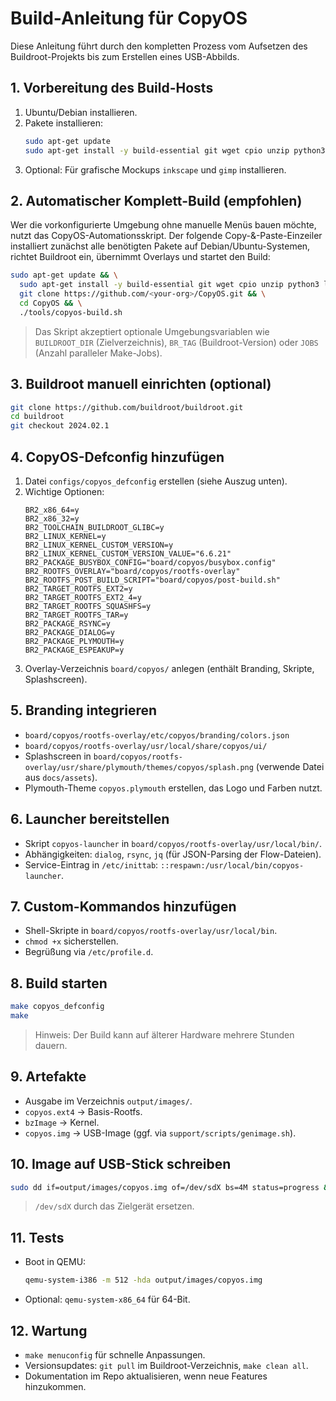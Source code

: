 # Build-Anleitung für CopyOS

Diese Anleitung führt durch den kompletten Prozess vom Aufsetzen des Buildroot-Projekts bis zum Erstellen eines USB-Abbilds.

## 1. Vorbereitung des Build-Hosts
1. Ubuntu/Debian installieren.
2. Pakete installieren:
   ```bash
   sudo apt-get update
   sudo apt-get install -y build-essential git wget cpio unzip python3 libncurses5-dev rsync bc
   ```
3. Optional: Für grafische Mockups `inkscape` und `gimp` installieren.

## 2. Automatischer Komplett-Build (empfohlen)
Wer die vorkonfigurierte Umgebung ohne manuelle Menüs bauen möchte, nutzt das CopyOS-Automationsskript. Der folgende Copy-&-Paste-Einzeiler installiert zunächst alle benötigten Pakete auf Debian/Ubuntu-Systemen, richtet Buildroot ein, übernimmt Overlays und startet den Build:

```bash
sudo apt-get update && \
  sudo apt-get install -y build-essential git wget cpio unzip python3 libncurses5-dev rsync bc && \
  git clone https://github.com/<your-org>/CopyOS.git && \
  cd CopyOS && \
  ./tools/copyos-build.sh
```

> Das Skript akzeptiert optionale Umgebungsvariablen wie `BUILDROOT_DIR` (Zielverzeichnis), `BR_TAG` (Buildroot-Version) oder `JOBS` (Anzahl paralleler Make-Jobs).

## 3. Buildroot manuell einrichten (optional)
```bash
git clone https://github.com/buildroot/buildroot.git
cd buildroot
git checkout 2024.02.1
```

## 4. CopyOS-Defconfig hinzufügen
1. Datei `configs/copyos_defconfig` erstellen (siehe Auszug unten).
2. Wichtige Optionen:
   ```make
   BR2_x86_64=y
   BR2_x86_32=y
   BR2_TOOLCHAIN_BUILDROOT_GLIBC=y
   BR2_LINUX_KERNEL=y
   BR2_LINUX_KERNEL_CUSTOM_VERSION=y
   BR2_LINUX_KERNEL_CUSTOM_VERSION_VALUE="6.6.21"
   BR2_PACKAGE_BUSYBOX_CONFIG="board/copyos/busybox.config"
   BR2_ROOTFS_OVERLAY="board/copyos/rootfs-overlay"
   BR2_ROOTFS_POST_BUILD_SCRIPT="board/copyos/post-build.sh"
   BR2_TARGET_ROOTFS_EXT2=y
   BR2_TARGET_ROOTFS_EXT2_4=y
   BR2_TARGET_ROOTFS_SQUASHFS=y
   BR2_TARGET_ROOTFS_TAR=y
   BR2_PACKAGE_RSYNC=y
   BR2_PACKAGE_DIALOG=y
   BR2_PACKAGE_PLYMOUTH=y
   BR2_PACKAGE_ESPEAKUP=y
   ```
3. Overlay-Verzeichnis `board/copyos/` anlegen (enthält Branding, Skripte, Splashscreen).

## 5. Branding integrieren
- `board/copyos/rootfs-overlay/etc/copyos/branding/colors.json`
- `board/copyos/rootfs-overlay/usr/local/share/copyos/ui/`
- Splashscreen in `board/copyos/rootfs-overlay/usr/share/plymouth/themes/copyos/splash.png` (verwende Datei aus `docs/assets`).
- Plymouth-Theme `copyos.plymouth` erstellen, das Logo und Farben nutzt.

## 6. Launcher bereitstellen
- Skript `copyos-launcher` in `board/copyos/rootfs-overlay/usr/local/bin/`.
- Abhängigkeiten: `dialog`, `rsync`, `jq` (für JSON-Parsing der Flow-Dateien).
- Service-Eintrag in `/etc/inittab`: `::respawn:/usr/local/bin/copyos-launcher`.

## 7. Custom-Kommandos hinzufügen
- Shell-Skripte in `board/copyos/rootfs-overlay/usr/local/bin`.
- `chmod +x` sicherstellen.
- Begrüßung via `/etc/profile.d`.

## 8. Build starten
```bash
make copyos_defconfig
make
```
> Hinweis: Der Build kann auf älterer Hardware mehrere Stunden dauern.

## 9. Artefakte
- Ausgabe im Verzeichnis `output/images/`.
- `copyos.ext4` → Basis-Rootfs.
- `bzImage` → Kernel.
- `copyos.img` → USB-Image (ggf. via `support/scripts/genimage.sh`).

## 10. Image auf USB-Stick schreiben
```bash
sudo dd if=output/images/copyos.img of=/dev/sdX bs=4M status=progress && sync
```
> `/dev/sdX` durch das Zielgerät ersetzen.

## 11. Tests
- Boot in QEMU:
  ```bash
  qemu-system-i386 -m 512 -hda output/images/copyos.img
  ```
- Optional: `qemu-system-x86_64` für 64-Bit.

## 12. Wartung
- `make menuconfig` für schnelle Anpassungen.
- Versionsupdates: `git pull` im Buildroot-Verzeichnis, `make clean all`.
- Dokumentation im Repo aktualisieren, wenn neue Features hinzukommen.
